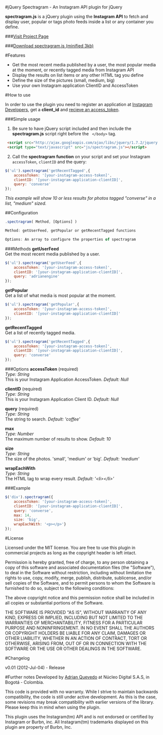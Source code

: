 #jQuery Spectragram - An Instagram API plugin for jQuery

**spectragram.js** is a jQuery plugin using the **Instagram API** to fetch and display user, popular or tags photo feeds inside a list or any container you define.

###[Visit Project Page](http://lab.adrianquevedo.com/jquery-spectragram)

###[Download spectragram.js (minified 3kb)](https://raw.github.com/adrianengine/jquery-spectragram/master/spectragram.min.js)


#Features

* Get the most recent media published by a user, the most popular media at the moment, or recently tagged media from Instagram API
* Display the results on list items or any other HTML tag you define
* Define the size of the pictures (small, medium, big)
* Use your own Instagram application ClientID and AccessToken

#How to use

In order to use the plugin you need to register an application at [Instagram Developers](http://instagram.com/developer/), get a **client_id** and [recieve an access_token](http://instagram.com/developer/authentication/).

###Simple usage

1. Be sure to have jQuery script included and then include the **spectragram.js** script right before the ``` </body>``` tag.

```html
 <script src="http://ajax.googleapis.com/ajax/libs/jquery/1.7.2/jquery.min.js"></script>
 <script type="text/javascript" src="js/spectragram.js"></script>
```

2. Call the **spectragram function** on your script and set your Instagram ```accessToken```, ```clientID``` and the query:

```javascript
$('ul').spectragram('getRecentTagged',{
	accessToken: '[your-instagram-access-token]',
	clientID: '[your-instagram-application-clientID]',
	query: 'converse'
});
```

*This example will show 10 or less results for photos tagged "converse" in a list, "medium" sized.*

##Configuration

```javascript
.spectragram( Method, [Options] )

Method: getUserFeed, getPopular or getRecentTagged functions

Options: An array to configure the properties of spectragram
```
###Methods
**getUserFeed**  
Get the most recent media published by a user.

```javascript
$('ul').spectragram('getUserFeed',{
	accessToken: '[your-instagram-access-token]',
	clientID: '[your-instagram-application-clientID]',
	query: 'adrianengine'
});
```

**getPopular**  
Get a list of what media is most popular at the moment.

```javascript
$('ul').spectragram('getPopular',{
	accessToken: '[your-instagram-access-token]',
	clientID: '[your-instagram-application-clientID]'
});
```

**getRecentTagged**  
Get a list of recently tagged media.

```javascript
$('ul').spectragram('getRecentTagged',{
	accessToken: '[your-instagram-access-token]',
	clientID: '[your-instagram-application-clientID]',
	query: 'converse'
});
```

###Options
**accessToken** (required)  
*Type: String*  
This is your Instagram Application AccessToken. *Default: Null*

**clientID** (required)  
*Type: String*  
This is your Instagram Application Client ID. *Default: Null*

**query** (required)   
*Type: String*  
The string to search. *Default: 'coffee'*

**max**  
*Type: Number*  
The maximum number of results to show. *Default: 10*

**size**  
*Type: String*  
The size of the photos. 'small', 'medium' or 'big'. *Default: 'medium'*

**wrapEachWith**  
*Type: String*  
The HTML tag to wrap every result. *Default: '\<li>\</li>'*

###Example
```javascript
$('div').spectragram({
	accessToken: '[your-instagram-access-token]',
	clientID: '[your-instagram-application-clientID]',
	query: 'converse',
	max: 14,
	size: 'big',
	wrapEachWith: '<p></p>'}
});
```

#License

Licensed under the MIT license. You are free to use this plugin in commercial projects as long as the copyright header is left intact.

Permission is hereby granted, free of charge, to any person obtaining a copy of this software and associated documentation files (the "Software"), to deal in the Software without restriction, including without limitation the rights to use, copy, modify, merge, publish, distribute, sublicense, and/or sell copies of the Software, and to permit persons to whom the Software is furnished to do so, subject to the following conditions:

The above copyright notice and this permission notice shall be included in all copies or substantial portions of the Software.

THE SOFTWARE IS PROVIDED "AS IS", WITHOUT WARRANTY OF ANY KIND, EXPRESS OR IMPLIED, INCLUDING BUT NOT LIMITED TO THE WARRANTIES OF MERCHANTABILITY, FITNESS FOR A PARTICULAR PURPOSE AND NONINFRINGEMENT. IN NO EVENT SHALL THE AUTHORS OR COPYRIGHT HOLDERS BE LIABLE FOR ANY CLAIM, DAMAGES OR OTHER LIABILITY, WHETHER IN AN ACTION OF CONTRACT, TORT OR OTHERWISE, ARISING FROM, OUT OF OR IN CONNECTION WITH THE SOFTWARE OR THE USE OR OTHER DEALINGS IN THE SOFTWARE. 
 
#Changelog

v0.01 (2012-Jul-04) - Release

#Further notes
Developed by [Adrian Quevedo](http://adrianquevedo.com) at Núcleo Digital S.A.S, in Bogotá - Colombia.

This code is provided with no warranty. While I strive to maintain backwards compatibility, the code is still under active development. As this is the case, some revisions may break compatibility with earlier versions of the library. Please keep this in mind when using the plugin.

This plugin uses the Instagram(tm) API and is not endorsed or certified by Instagram or Burbn, inc. All Instagram(tm) trademarks displayed on this plugin are property of Burbn, Inc.